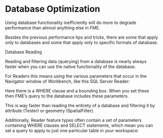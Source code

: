 # Database Optimization

Using database functionality inefficiently will do more to degrade performance than almost anything else in FME.

Besides the previous performance tips and tricks, there are some that apply only to databases and some that apply only to specific formats of database.

Database Reading

Reading and filtering data (querying) from a database is nearly always faster when you can use the native functionality of the database.

For Readers this means using the various parameters that occur in the Navigator window of Workbench, like this SQL Server Reader:

Here there is a WHERE clause and a bounding box. When you set these then FME’s query to the database includes these parameters.

This is way faster than reading the entirety of a database and filtering it by attribute (Tester) or geometry (SpatialFilter).

Additionally, Reader feature types often contain a set of parameters containing WHERE clauses and SELECT statements, which mean you can set a query to apply to just one particular table in your workspace: